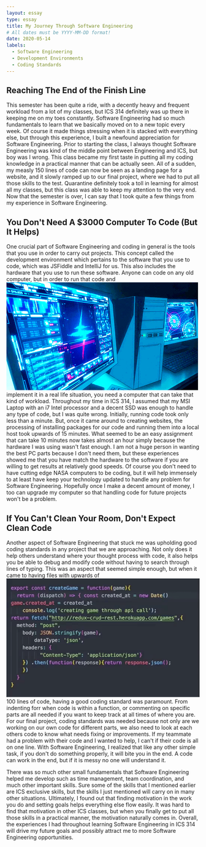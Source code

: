 ```yaml
---
layout: essay
type: essay
title: My Journey Through Software Engineering
# All dates must be YYYY-MM-DD format!
date: 2020-05-14
labels:
  - Software Engineering
  - Development Environments
  - Coding Standards
---
```



## Reaching The End of the Finish Line
This semester has been quite a ride, with a decently heavy and frequent workload from a lot of my classes, but ICS 314 definitely was up there in keeping me on my toes constantly. Software Engineering had so much fundamentals to learn that we basically moved on to a new topic every week. Of course it made things stressing when it is stacked with everything else, but through this experience, I built a newfound appreciation for Software Engineering. Prior to starting the class, I always thought Software Engineering was kind of the middle point between Engineering and ICS, but boy was I wrong. This class became my first taste in putting all my coding knowledge in a practical manner that can be actually seen. All of a sudden, my measly 150 lines of code can now be seen as a landing page for a website, and it slowly ramped up to our final project, where we had to put all those skills to the test. Quarantine definitely took a toll in learning for almost all my classes, but this class was able to keep my attention to the very end. Now that the semester is over, I can say that I took quite a few things from my experience in Software Engineering.

## You Don't Need A $3000 Computer To Code (But It Helps)
One crucial part of Software Engineering and coding in general is the tools that you use in order to carry out projects. This concept called the development environment which pertains to the software that you use to code, which was JSFiddle and IntelliJ for us. This also includes the hardware that you use to run these software. Anyone can code on any old computer, but in order to run that code and
<img class="ui right medium floated image" src="../images/computer.gif">
implement it in a real life situation, you need a computer that can take that kind of workload. Throughout my time in ICS 314, I assumed that my MSI Laptop with an i7 Intel processor and a decent SSD was enough to handle any type of code, but I was quite wrong. Initially, running code took only less than a minute. But, once it came around to creating websites, the processing of installing packages for our code and running them into a local host took upwards of 15 minutes. What seemed to be an easy assignment that can take 10 minutes now takes almost an hour simply because the hardware I was using wasn't fast enough. I am not a huge person in wanting the best PC parts because I don't need them, but these experiences showed me that you have match the hardware to the software if you are willing to get results at relatively good speeds. Of course you don't need to have cutting edge NASA computers to be coding, but it will help immensely to at least have keep your technology updated to handle any problem for Software Engineering. Hopefully once I make a decent amount of money, I too can upgrade my computer so that handling code for future projects won't be a problem.

## If You Can't Clean Your Room, Don't Expect Clean Code
Another aspect of Software Engineering that stuck me was upholding good coding standards in any project that we are approaching. Not only does it help others understand where your thought process with code, it also helps you be able to debug and modify code without having to search through lines of typing. This was an aspect that seemed simple enough, but when it came to having files with upwards of
<img class="ui left medium floated image" src="../images/indent-code.gif">
100 lines of code, having a good coding standard was paramount. From indenting forr when code is within a function, or commenting on specific parts are all needed if you want to keep track at all times of where you are. For our final project, coding standards was needed because not only are we working on our own code for different parts, we also need to look at each others code to know what needs fixing or improvements. If my teammate had a problem with their code and I wanted to help, I can't if their code is all on one line. With Software Engineering, I realized that like any other simple task, if you don't do something properly, it will bite you in the end. A code can work in the end, but if it is messy no one will understand it.

There was so much other small fundamentals that Software Engineering helped me develop such as time management, team coordination, and much other important skills. Sure some of the skills that I mentioned earlier are ICS exclusive skills, but the skills I just mentioned will carry on in many other situations. Ultimately, I found out that finding motivation in the work you do and setting goals helps everything else flow easily. It was hard to find that motivation in other ICS classes, but when you finally get to put all those skills in a practical manner, the motivation naturally comes in. Overall, the experiences I had throughout learning Software Engineering in ICS 314 will drive my future goals and possibly attract me to more Software Engineering opportunities. 


